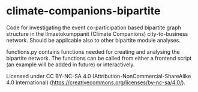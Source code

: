 # climate-companions-bipartite
Code for investigating the event co-participation based bipartite graph structure in the Ilmastokumppanit (Climate Companions) city-to-business network. Should be applicable also to other bipartite module analyses.

functions.py contains functions needed for creating and analysing the bipartite network. The functions can be called from either a frontend script (an example will be added in future) or interactively.

Licensed under CC BY-NC-SA 4.0 (Attribution-NonCommercial-ShareAlike 4.0 International) (https://creativecommons.org/licenses/by-nc-sa/4.0/).
